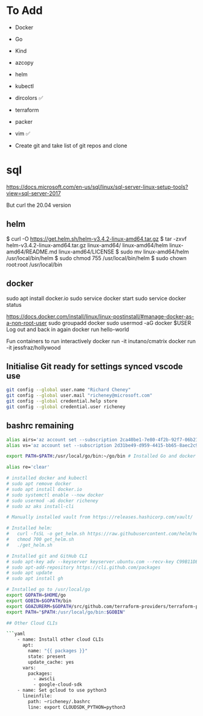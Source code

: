 # To Add

* Docker
* Go
* Kind

* azcopy
* helm
* kubectl
* dircolors ✅
* terraform
* packer
* vim ✅
* Create git and take list of git repos and clone

# sql

https://docs.microsoft.com/en-us/sql/linux/sql-server-linux-setup-tools?view=sql-server-2017

But curl the 20.04 version

## helm

$ curl -O https://get.helm.sh/helm-v3.4.2-linux-amd64.tar.gz
$ tar -zxvf helm-v3.4.2-linux-amd64.tar.gz
linux-amd64/
linux-amd64/helm
linux-amd64/README.md
linux-amd64/LICENSE
$ sudo mv linux-amd64/helm /usr/local/bin/helm
$ sudo chmod 755 /usr/local/bin/helm
$ sudo chown root:root /usr/local/bin

## docker

sudo apt install docker.io
sudo service docker start
sudo service docker status

https://docs.docker.com/install/linux/linux-postinstall/#manage-docker-as-a-non-root-user
sudo groupadd docker
sudo usermod -aG docker $USER
Log out and back in again
docker run hello-world

Fun containers to run interactively
docker run -it inutano/cmatrix
docker run -it jessfraz/hollywood

## Initialise Git ready for settings synced vscode use

```bash
git config --global user.name "Richard Cheney"
git config --global user.mail "richeney@microsoft.com"
git config --global credential.help store
git config --global credential.user richeney
```

## bashrc remaining

```bash
alias airs='az account set --subscription 2ca40be1-7e80-4f2b-92f7-06b2123a68cc; az account show'
alias vs='az account set --subscription 2d31be49-d959-4415-bb65-8aec2c90ba62; az account show'

export PATH=$PATH:/usr/local/go/bin:~/go/bin # Installed Go and docker and kind

alias re='clear'

# installed docker and kubectl
# sudo apt remove docker
# sudo apt install docker.io
# sudo systemctl enable --now docker
# sudo usermod -aG docker richeney
# sudo az aks install-cli

# Manually installed vault from https://releases.hashicorp.com/vault/

# Installed helm:
#   curl -fsSL -o get_helm.sh https://raw.githubusercontent.com/helm/helm/master/scripts/get-helm-3
#   chmod 700 get_helm.sh
#   ./get_helm.sh

# Installed git and GitHub CLI
# sudo apt-key adv --keyserver keyserver.ubuntu.com --recv-key C99B11DEB97541F0
# sudo apt-add-repository https://cli.github.com/packages
# sudo apt update
# sudo apt install gh

# Installed go to /usr/local/go
export GOPATH=$HOME/go
export GOBIN=$GOPATH/bin
export GOAZURERM=$GOPATH/src/github.com/terraform-providers/terraform-provider-azurerm
export PATH="$PATH:/usr/local/go/bin:$GOBIN"

## Other Cloud CLIs

```yaml
    - name: Install other cloud CLIs
      apt:
        name: "{{ packages }}"
        state: present
        update_cache: yes
      vars:
        packages:
          - awscli
          - google-cloud-sdk
    - name: Set gcloud to use python3
      lineinfile:
        path: ~richeney/.bashrc
        line: export CLOUDSDK_PYTHON=python3
```
